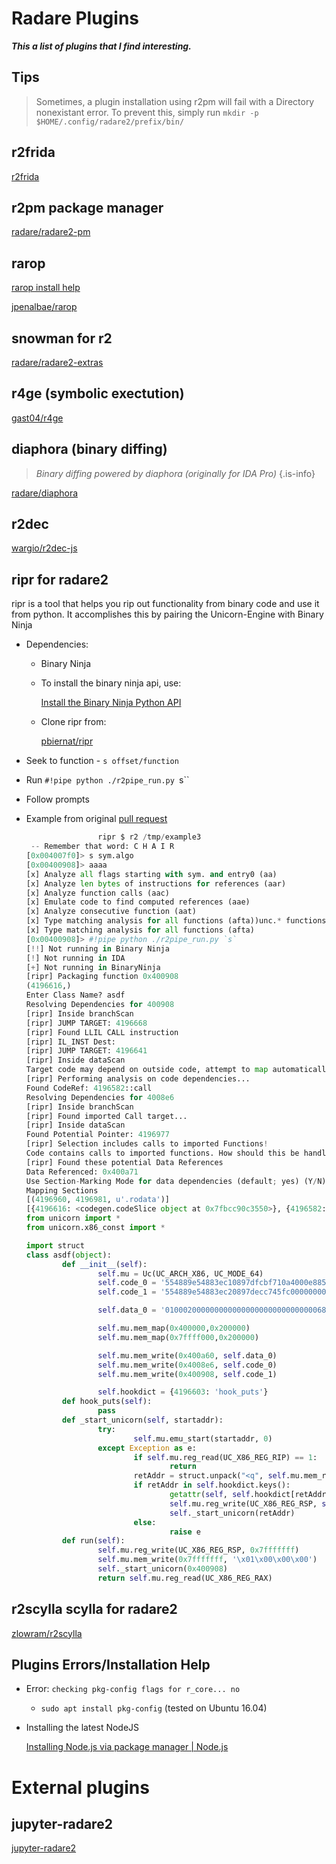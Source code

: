 <!-- TITLE: radare2 plugins -->
# Radare Plugins

**_This a list of plugins that I find interesting._** 

## Tips
> Sometimes, a plugin installation using r2pm will fail with a Directory nonexistant error. To prevent this, simply run `mkdir -p $HOME/.config/radare2/prefix/bin/`

## r2frida
[r2frida](/radare-plugins/frida)

 
## r2pm package manager

  [radare/radare2-pm](https://github.com/radare/radare2-pm/tree/master/db)

## rarop

  [rarop install help](/plugins/rarop-install-help)

  [jpenalbae/rarop](https://github.com/jpenalbae/rarop)

## snowman for r2

  [radare/radare2-extras](https://github.com/radare/radare2-extras/tree/master/r2snowman)

## r4ge (symbolic exectution)

  [gast04/r4ge](https://github.com/gast04/r4ge)

## diaphora (binary diffing)
   > _Binary diffing powered by diaphora (originally for IDA Pro)_ {.is-info}

  [radare/diaphora](https://github.com/radare/diaphora)

## r2dec

  [wargio/r2dec-js](https://github.com/wargio/r2dec-js)

## ripr for radare2

  ripr is a tool that helps you rip out functionality from binary code and use it from python. It accomplishes this by pairing the Unicorn-Engine with Binary Ninja

  - Dependencies:
    - Binary Ninja
    - To install the binary ninja api, use:

      [Install the Binary Ninja Python API](https://gist.github.com/withzombies/c9ab65b878d05fa20878d6c2bfa935d9)

    - Clone ripr from:

      [pbiernat/ripr](https://github.com/pbiernat/ripr)

  - Seek to function - `s offset/function`
  - Run `#!pipe python ./r2pipe_run.py `s``
  - Follow prompts
  - Example from original [pull request](https://github.com/pbiernat/ripr/pull/9)

	```python
					ripr $ r2 /tmp/example3 
	 -- Remember that word: C H A I R
	[0x004007f0]> s sym.algo
	[0x00400908]> aaaa
	[x] Analyze all flags starting with sym. and entry0 (aa)
	[x] Analyze len bytes of instructions for references (aar)
	[x] Analyze function calls (aac)
	[x] Emulate code to find computed references (aae)
	[x] Analyze consecutive function (aat)
	[x] Type matching analysis for all functions (afta))unc.* functions (aan)
	[x] Type matching analysis for all functions (afta)
	[0x00400908]> #!pipe python ./r2pipe_run.py `s`
	[!!] Not running in Binary Ninja
	[!] Not running in IDA
	[+] Not running in BinaryNinja
	[ripr] Packaging function 0x400908
	(4196616,)
	Enter Class Name? asdf
	Resolving Dependencies for 400908
	[ripr] Inside branchScan
	[ripr] JUMP TARGET: 4196668
	[ripr] Found LLIL CALL instruction
	[ripr] IL_INST Dest:
	[ripr] JUMP TARGET: 4196641
	[ripr] Inside dataScan
	Target code may depend on outside code, attempt to map automatically? (Y/N)Y
	[ripr] Performing analysis on code dependencies...
	Found CodeRef: 4196582::call
	Resolving Dependencies for 4008e6
	[ripr] Inside branchScan
	[ripr] Found imported Call target...
	[ripr] Inside dataScan
	Found Potential Pointer: 4196977
	[ripr] Selection includes calls to imported Functions!
	Code contains calls to imported functions. How should this be handled? (nop, hook, cancel)?hook
	[ripr] Found these potential Data References
	Data Referenced: 0x400a71
	Use Section-Marking Mode for data dependencies (default; yes) (Y/N)yes
	Mapping Sections
	[(4196960, 4196981, u'.rodata')]
	[{4196616: <codegen.codeSlice object at 0x7fbcc90c3550>}, {4196582: <codegen.codeSlice object at 0x7fbcc90c3850>}]
	from unicorn import *
	from unicorn.x86_const import *

	import struct
	class asdf(object):
			def __init__(self):
					self.mu = Uc(UC_ARCH_X86, UC_MODE_64)
					self.code_0 = '554889e54883ec10897dfcbf710a4000e885feffff8b45fc0faf45fc0faf45fcc9c3'.decode('hex') 
					self.code_1 = '554889e54883ec20897decc745fc00000000c745f8000000008b45f83b45ec7d138b45f889c7e8b3ffffff0145fc8345f801ebe58b45fcc9c3'.decode('hex') 

					self.data_0 = '010002000000000000000000000000000068692100'.decode('hex') 

					self.mu.mem_map(0x400000,0x200000)
					self.mu.mem_map(0x7ffff000,0x200000)

					self.mu.mem_write(0x400a60, self.data_0)
					self.mu.mem_write(0x4008e6, self.code_0)
					self.mu.mem_write(0x400908, self.code_1)

					self.hookdict = {4196603: 'hook_puts'}
			def hook_puts(self):
					pass
			def _start_unicorn(self, startaddr):
					try:
							self.mu.emu_start(startaddr, 0)
					except Exception as e:
							if self.mu.reg_read(UC_X86_REG_RIP) == 1:
									return
							retAddr = struct.unpack("<q", self.mu.mem_read(self.mu.reg_read(UC_X86_REG_RSP), 8))[0]
							if retAddr in self.hookdict.keys():
									getattr(self, self.hookdict[retAddr])()
									self.mu.reg_write(UC_X86_REG_RSP, self.mu.reg_read(UC_X86_REG_RSP) + 8)
									self._start_unicorn(retAddr)
							else:
									raise e
			def run(self):
					self.mu.reg_write(UC_X86_REG_RSP, 0x7fffffff)
					self.mu.mem_write(0x7fffffff, '\x01\x00\x00\x00')
					self._start_unicorn(0x400908)
					return self.mu.reg_read(UC_X86_REG_RAX)
	```

## r2scylla scylla for radare2

  [zlowram/r2scylla](https://github.com/zlowram/r2scylla)

## Plugins Errors/Installation Help

  - Error: `checking pkg-config flags for r_core... no`
    - `sudo apt install pkg-config` (tested on Ubuntu 16.04)
  - Installing the latest NodeJS

    [Installing Node.js via package manager | Node.js](https://nodejs.org/en/download/package-manager/)
		
# External plugins
## jupyter-radare2
[jupyter-radare2](https://github.com/guedou/jupyter-radare2)